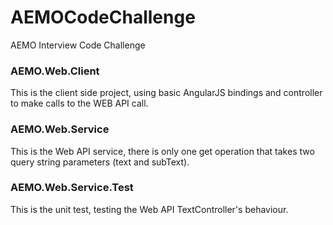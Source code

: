 # AEMOCodeChallenge
AEMO Interview Code Challenge

<h3>AEMO.Web.Client</h3>
<p>This is the client side project, using basic AngularJS bindings and controller to make calls to the WEB API call.</p>

<h3>AEMO.Web.Service</h3>
<p>This is the Web API service, there is only one get operation that takes two query string parameters (text and subText).</p>

<h3>AEMO.Web.Service.Test</h3>
<p>This is the unit test, testing the Web API TextController's behaviour.</p>
